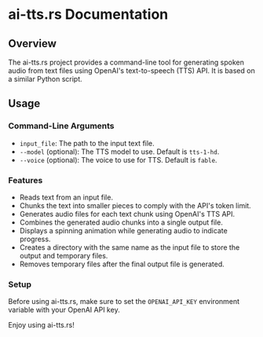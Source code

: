 # ai-tts.rs Documentation

**Overview**
-----------

The ai-tts.rs project provides a command-line tool for generating spoken audio from text files using OpenAI's text-to-speech (TTS) API. It is based on a similar Python script. 

**Usage**
--------

### Command-Line Arguments

-  `input_file`: The path to the input text file.
-  `--model` (optional): The TTS model to use. Default is `tts-1-hd`.
-  `--voice` (optional): The voice to use for TTS. Default is `fable`.

### Features

* Reads text from an input file.
* Chunks the text into smaller pieces to comply with the API's token limit.
* Generates audio files for each text chunk using OpenAI's TTS API.
* Combines the generated audio chunks into a single output file.
* Displays a spinning animation while generating audio to indicate progress.
* Creates a directory with the same name as the input file to store the output and temporary files.
* Removes temporary files after the final output file is generated.

### Setup

Before using ai-tts.rs, make sure to set the `OPENAI_API_KEY` environment variable with your OpenAI API key.

Enjoy using ai-tts.rs!
